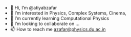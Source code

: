 - 👋 Hi, I’m @atiyabzafar
- 👀 I’m interested in Physics, Complex Systems, Cinema, 
- 🌱 I’m currently learning Computational Physics
- 💞️ I’m looking to collaborate on ...
- 📫 How to reach me azafar@physics.du.ac.in

<!---
atiyabzafar/atiyabzafar is a ✨ special ✨ repository because its `README.md` (this file) appears on your GitHub profile.
You can click the Preview link to take a look at your changes.
--->
